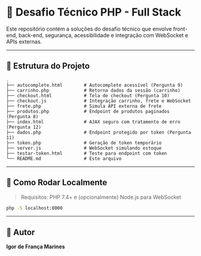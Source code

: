 # 🧪 Desafio Técnico PHP - Full Stack

Este repositório contém a soluções do desafio técnico que envolve front-end, back-end, segurança, acessibilidade e integração com WebSocket e APIs externas.

---

## 📁 Estrutura do Projeto

```
.
├── autocomplete.html        # Autocomplete acessível (Pergunta 9)
├── carrinho.php             # Retorna dados da sessão (carrinho)
├── checkout.html            # Tela de checkout (Pergunta 10)
├── checkout.js              # Integração carrinho, frete e WebSocket
├── frete.php                # Simula API externa de frete
├── produtos.php             # Endpoint de produtos paginados (Pergunta 8)
├── index.html               # AJAX seguro com tratamento de erro (Pergunta 12)
├── dados.php                # Endpoint protegido por token (Pergunta 11)
├── token.php                # Geração de token temporário
├── server.js                # WebSocket simulando estoque
├── testar-token.html        # Teste para endpoint com token
└── README.md                # Este arquivo
```

---

## 🚀 Como Rodar Localmente

> Requisitos: PHP 7.4+ e (opcionalmente) Node.js para WebSocket

```bash
php -S localhost:8000
```

---

## 👤 Autor

**Igor de França Marines**
